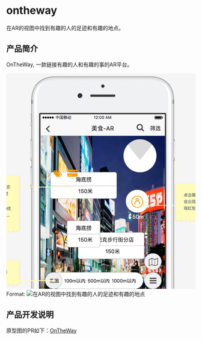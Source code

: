 # ontheway

在AR的视图中找到有趣的人的足迹和有趣的地点。

## 产品简介
OnTheWay, 一款链接有趣的人和有趣的事的AR平台。

![产品截图](/ontheway.png)
Format: ![在AR的视图中找到有趣的人的足迹和有趣的地点](https://github.com/agilizer/ontheway/blob/master/ontheway.png)


## 产品开发说明

原型图的PR如下：[OnTheWay](https://pro.modao.cc/app/d491abffbdc65414a1472cf38b59c4d379d605a0)
